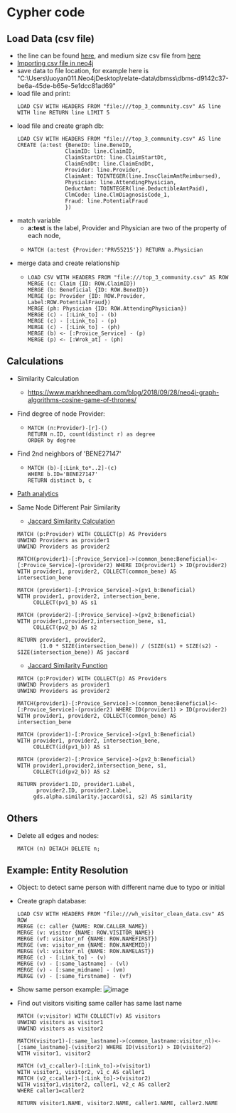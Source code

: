 # Cypher code

## Load Data (csv file)
* the line can be found [here](https://neo4j.com/docs/cypher-manual/current/clauses/load-csv/), and medium size csv file from [here](https://neo4j.com/developer/guide-import-csv/#_load_csv_for_medium_sized_datasets)
* [Importing csv file in neo4j](https://towardsdatascience.com/importing-csv-files-in-neo4j-f3553f1a76cf)
* save data to file location, for example here is "C:\Users\luoyan011\.Neo4jDesktop\relate-data\dbmss\dbms-d9142c37-be6a-45de-b65e-5e1dcc81ad69"
* load file and print: 
  ```buildoutcfg
  LOAD CSV WITH HEADERS FROM "file:///top_3_community.csv" AS line WITH line RETURN line LIMIT 5
  ```
* load file and create graph db: 
    ```buildoutcfg
    LOAD CSV WITH HEADERS FROM "file:///top_3_community.csv" AS line
    CREATE (a:test {BeneID: line.BeneID, 
                   ClaimID: line.ClaimID, 
                   ClaimStartDt: line.ClaimStartDt, 
                   ClaimEndDt: line.ClaimEndDt, 
                   Provider: line.Provider, 
                   ClaimAmt: TOINTEGER(line.InscClaimAmtReimbursed), 
                   Physician: line.AttendingPhysician, 
                   DeductAmt: TOINTEGER(line.DeductibleAmtPaid), 
                   ClmCode: line.ClmDiagnosisCode_1, 
                   Fraud: line.PotentialFraud
                   })
    ```
* match variable 
  * **a:test** is the label, Provider and Physician are two of the property of each node,  
  *
    ```buildoutcfg
    MATCH (a:test {Provider:'PRV55215'}) RETURN a.Physician
    ```
* merge data and create relationship
  * ```buildoutcfg
    LOAD CSV WITH HEADERS FROM "file:///top_3_community.csv" AS ROW
    MERGE (c: Claim {ID: ROW.ClaimID})
    MERGE (b: Beneficial {ID: ROW.BeneID})
    MERGE (p: Provider {ID: ROW.Provider, Label:ROW.PotentialFraud})
    MERGE (ph: Physician {ID: ROW.AttendingPhysician})
    MERGE (c) - [:Link_to] - (b)
    MERGE (c) - [:Link_to] - (p)
    MERGE (c) - [:Link_to] - (ph)
    MERGE (b) <- [:Provice_Service] - (p)
    MERGE (p) <- [:Wrok_at] - (ph)
    ```

## Calculations
* Similarity Calculation
  * https://www.markhneedham.com/blog/2018/09/28/neo4j-graph-algorithms-cosine-game-of-thrones/
  
* Find degree of node Provider:
  * ```buildoutcfg
    MATCH (n:Provider)-[r]-()
    RETURN n.ID, count(distinct r) as degree
    ORDER by degree
    ```
* Find 2nd neighbors of 'BENE27147'
  * ```buildoutcfg
    MATCH (b)-[:Link_to*..2]-(c)
    WHERE b.ID='BENE27147'
    RETURN distinct b, c
    ```
* [Path analytics](https://www.coursera.org/learn/big-data-graph-analytics/supplement/b0Z7F/path-analytics-in-neo4j-with-cypher-supplementary-resources)
* Same Node Different Pair Similarity
  * [Jaccard Similarity Calculation](https://stackoverflow.com/questions/49503383/computing-similarity-between-all-nodes-neo4j-getting-different-values-for-a-no)
  ```buildoutcfg
  MATCH (p:Provider) WITH COLLECT(p) AS Providers
  UNWIND Providers as provider1
  UNWIND Providers as provider2 
  
  MATCH(provider1)-[:Provice_Service]->(common_bene:Beneficial)<-[:Provice_Service]-(provider2) WHERE ID(provider1) > ID(provider2)
  WITH provider1, provider2, COLLECT(common_bene) AS intersection_bene
  
  MATCH (provider1)-[:Provice_Service]->(pv1_b:Beneficial)
  WITH provider1, provider2, intersection_bene, 
       COLLECT(pv1_b) AS s1
  
  MATCH (provider2)-[:Provice_Service]->(pv2_b:Beneficial)
  WITH provider1,provider2,intersection_bene, s1, 
       COLLECT(pv2_b) AS s2
  
  RETURN provider1, provider2,
         (1.0 * SIZE(intersection_bene)) / (SIZE(s1) + SIZE(s2) - SIZE(intersection_bene)) AS jaccard
  ````
  * [Jaccard Similarity Function](https://neo4j.com/docs/graph-data-science/current/alpha-algorithms/jaccard/)
  ```buildoutcfg
  MATCH (p:Provider) WITH COLLECT(p) AS Providers
  UNWIND Providers as provider1
  UNWIND Providers as provider2 
  
  MATCH(provider1)-[:Provice_Service]->(common_bene:Beneficial)<-[:Provice_Service]-(provider2) WHERE ID(provider1) > ID(provider2)
  WITH provider1, provider2, COLLECT(common_bene) AS intersection_bene
  
  MATCH (provider1)-[:Provice_Service]->(pv1_b:Beneficial)
  WITH provider1, provider2, intersection_bene, 
       COLLECT(id(pv1_b)) AS s1
  
  MATCH (provider2)-[:Provice_Service]->(pv2_b:Beneficial)
  WITH provider1,provider2,intersection_bene, s1, 
       COLLECT(id(pv2_b)) AS s2
  
  RETURN provider1.ID, provider1.Label,
        provider2.ID, provider2.Label,
       gds.alpha.similarity.jaccard(s1, s2) AS similarity
  ```
## Others
* Delete all edges and nodes:
  ```buildoutcfg
  MATCH (n) DETACH DELETE n;
  ```

## Example: Entity Resolution
* Object: to detect same person with different name due to typo or initial
* Create graph database:
    ```buildoutcfg
    LOAD CSV WITH HEADERS FROM "file:///wh_visitor_clean_data.csv" AS ROW
    MERGE (c: caller {NAME: ROW.CALLER_NAME})
    MERGE (v: visitor {NAME: ROW.VISITOR_NAME})
    MERGE (vf: visitor_nf {NAME: ROW.NAMEFIRST})
    MERGE (vm: visitor_nm {NAME: ROW.NAMEMID})
    MERGE (vl: visitor_nl {NAME: ROW.NAMELAST})
    MERGE (c) - [:Link_to] - (v)
    MERGE (v) - [:same_lastname] - (vl)
    MERGE (v) - [:same_midname] - (vm)
    MERGE (v) - [:same_firstname] - (vf)
    ```
* Show same person example:
  ![image](https://user-images.githubusercontent.com/16402963/159086215-546df4c0-ae96-42e5-b039-d2e14a62ccd6.png)

* Find out visitors visiting same caller has same last name
    ```buildoutcfg
    MATCH (v:visitor) WITH COLLECT(v) AS visitors
    UNWIND visitors as visitor1
    UNWIND visitors as visitor2 

    MATCH(visitor1)-[:same_lastname]->(common_lastname:visitor_nl)<-[:same_lastname]-(visitor2) WHERE ID(visitor1) > ID(visitor2)
    WITH visitor1, visitor2

    MATCH (v1_c:caller)-[:Link_to]->(visitor1)
    WITH visitor1, visitor2, v1_c AS caller1
    MATCH (v2_c:caller)-[:Link_to]->(visitor2)
    WITH visitor1,visitor2, caller1, v2_c AS caller2
    WHERE caller1=caller2

    RETURN visitor1.NAME, visitor2.NAME, caller1.NAME, caller2.NAME
    ```

